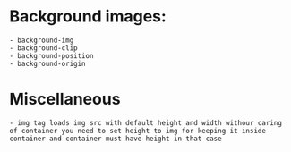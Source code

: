 # Background images:

    - background-img
    - background-clip
    - background-position
    - background-origin

# Miscellaneous
    - img tag loads img src with default height and width withour caring of container you need to set height to img for keeping it inside container and container must have height in that case